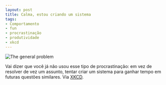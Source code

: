 ```yaml
---
layout: post
title: Calma, estou criando um sistema
tags:
- Comportamento
- fun
- procrastinação
- produtividade
- xkcd
---
```


![The general problem](http://www.caosordenado.com/wp-content/uploads/2011/12/the_general_problem.png)

Vai dizer que você já não usou esse tipo de procrastinação: em vez de resolver de vez um assunto, tentar criar um sistema para ganhar tempo em futuras questões similares. Via [XKCD](http://xkcd.com/974/).
